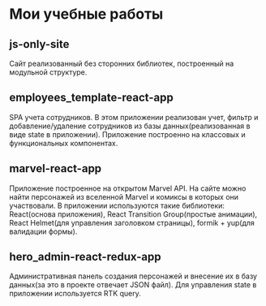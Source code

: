 # Мои учебные работы


## js-only-site
Сайт реализованный без сторонних библиотек, построенный на модульной структуре.


## employees_template-react-app
SPA учета сотрудников.
В этом приложении реализован учет, фильтр и добавление/удаление сотрудников из базы данных(реализованная в виде state в приложении). 
Приложение построенно на классовых и функциональных компонентах.


## marvel-react-app
Приложение построенное на открытом Marvel API.
На сайте можно найти персонажей из вселенной Marvel и комиксы в которых они участвовали.
В приложении используются такие библиотеки: 
    React(основа приложения), 
    React Transition Group(простые анимации), 
    React Helmet(для управления заголовком страницы), 
    formik + yup(для валидации формы).


## hero_admin-react-redux-app
Административная панель создания персонажей и внесение их в базу данных(за это в проекте отвечает JSON файл).
Для управления state в приложении используется RTK query.
